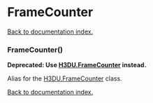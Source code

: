 # FrameCounter

[Back to documentation index.](index.md)

<a name='FrameCounter'></a>
### FrameCounter()

<b>Deprecated: Use <a href="H3DU.FrameCounter.md">H3DU.FrameCounter</a> instead.</b>

Alias for the <a href="H3DU.FrameCounter.md">H3DU.FrameCounter</a> class.

[Back to documentation index.](index.md)
